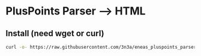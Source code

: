 # PlusPoints Parser --> HTML

## Install (need wget or curl)
```bash
curl -o- https://raw.githubusercontent.com/3n3a/eneas_pluspoints_parser/main/install.sh | sudo bash
```
